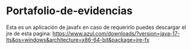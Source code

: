 # Portafolio-de-evidencias

Esta es un aplicación de javafx en caso de requerirlo puedes descargar el jre de esta pagina: https://www.azul.com/downloads/?version=java-17-lts&os=windows&architecture=x86-64-bit&package=jre-fx
